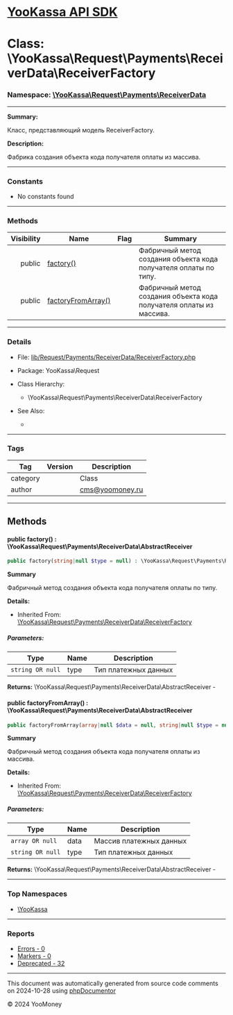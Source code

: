 # [YooKassa API SDK](../home.md)

# Class: \YooKassa\Request\Payments\ReceiverData\ReceiverFactory
### Namespace: [\YooKassa\Request\Payments\ReceiverData](../namespaces/yookassa-request-payments-receiverdata.md)
---
**Summary:**

Класс, представляющий модель ReceiverFactory.

**Description:**

Фабрика создания объекта кода получателя оплаты из массива.

---
### Constants
* No constants found

---
### Methods
| Visibility | Name | Flag | Summary |
| ----------:| ---- | ---- | ------- |
| public | [factory()](../classes/YooKassa-Request-Payments-ReceiverData-ReceiverFactory.md#method_factory) |  | Фабричный метод создания объекта кода получателя оплаты по типу. |
| public | [factoryFromArray()](../classes/YooKassa-Request-Payments-ReceiverData-ReceiverFactory.md#method_factoryFromArray) |  | Фабричный метод создания объекта кода получателя оплаты из массива. |

---
### Details
* File: [lib/Request/Payments/ReceiverData/ReceiverFactory.php](../../lib/Request/Payments/ReceiverData/ReceiverFactory.php)
* Package: YooKassa\Request
* Class Hierarchy:
  * \YooKassa\Request\Payments\ReceiverData\ReceiverFactory

* See Also:
  * [](https://yookassa.ru/developers/api)

---
### Tags
| Tag | Version | Description |
| --- | ------- | ----------- |
| category |  | Class |
| author |  | cms@yoomoney.ru |

---
## Methods
<a name="method_factory" class="anchor"></a>
#### public factory() : \YooKassa\Request\Payments\ReceiverData\AbstractReceiver

```php
public factory(string|null $type = null) : \YooKassa\Request\Payments\ReceiverData\AbstractReceiver
```

**Summary**

Фабричный метод создания объекта кода получателя оплаты по типу.

**Details:**
* Inherited From: [\YooKassa\Request\Payments\ReceiverData\ReceiverFactory](../classes/YooKassa-Request-Payments-ReceiverData-ReceiverFactory.md)

##### Parameters:
| Type | Name | Description |
| ---- | ---- | ----------- |
| <code lang="php">string OR null</code> | type  | Тип платежных данных |

**Returns:** \YooKassa\Request\Payments\ReceiverData\AbstractReceiver - 


<a name="method_factoryFromArray" class="anchor"></a>
#### public factoryFromArray() : \YooKassa\Request\Payments\ReceiverData\AbstractReceiver

```php
public factoryFromArray(array|null $data = null, string|null $type = null) : \YooKassa\Request\Payments\ReceiverData\AbstractReceiver
```

**Summary**

Фабричный метод создания объекта кода получателя оплаты из массива.

**Details:**
* Inherited From: [\YooKassa\Request\Payments\ReceiverData\ReceiverFactory](../classes/YooKassa-Request-Payments-ReceiverData-ReceiverFactory.md)

##### Parameters:
| Type | Name | Description |
| ---- | ---- | ----------- |
| <code lang="php">array OR null</code> | data  | Массив платежных данных |
| <code lang="php">string OR null</code> | type  | Тип платежных данных |

**Returns:** \YooKassa\Request\Payments\ReceiverData\AbstractReceiver - 



---

### Top Namespaces

* [\YooKassa](../namespaces/yookassa.md)

---

### Reports
* [Errors - 0](../reports/errors.md)
* [Markers - 0](../reports/markers.md)
* [Deprecated - 32](../reports/deprecated.md)

---

This document was automatically generated from source code comments on 2024-10-28 using [phpDocumentor](http://www.phpdoc.org/)

&copy; 2024 YooMoney